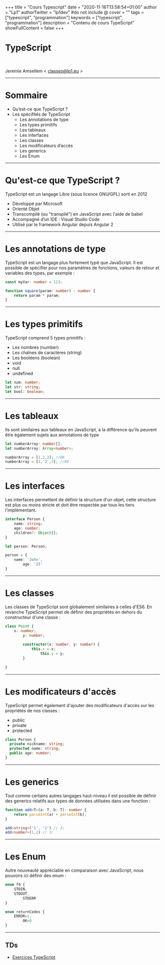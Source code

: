 +++
title = "Cours Typescript"
date = "2020-11-16T13:58:54+01:00"
author = "Lp1"
authorTwitter = "lp1dev" #do not include @
cover = ""
tags = ["typescript", "programmation"]
keywords = ["typescript", "programmation"]
description = "Contenu de cours TypeScript"
showFullContent = false
+++

# TypeScript

&nbsp;
&nbsp;
&nbsp;
&nbsp;
&nbsp;

Jeremie Amsellem < classes@lp1.eu >

---

# Sommaire

- Qu’est-ce que TypeScript ?
- Les spécifités de TypeScript
	- Les annotations de type
	- Les types primitifs
	- Les tableaux
	- Les interfaces
	- Les classes
	- Les modificateurs d’accès
	- Les generics
	- Les Enum

---

# Qu'est-ce que TypeScript ?

TypeScript est un langage Libre (sous licence GNU/GPL) sorti en 2012
- Développé par Microsoft
- Orienté Objet
- Transcompilé (ou "transpilé") en JavaScript avec l'aide de babel
- Accompagné d’un IDE : Visual Studio Code
- Utilisé par le framework Angular depuis Angular 2

---

# Les annotations de type

TypeScript est un langage plus fortement typé que JavaScript. 
Il est possible de spécifier pour nos paramètres de fonctions, valeurs de retour et variables des types, par exemple :
&nbsp;
```ts
const myVar: number = 123;

function square(param: number) : number {
	return param * param; 
}
```

---

# Les types primitifs

TypeScript comprend 5 types primitifs :

- Les nombres (number)
- Les chaînes de caractères (string)
- Les booléens (boolean)
- void
- null
- undefined

```ts
let num: number;
let str: string;
let bool: boolean;
```

---

# Les tableaux

Ils sont similaires aux tableaux en JavaScript, à la différence qu’ils peuvent être également sujets aux annotations de type

```ts
let numberArray: number[];
let numberArray: Array<number>;

numberArray = [1,2,3]; //OK
numberArray = [1,'2',3]; //KO
```

---

# Les interfaces

Les interfaces permettent de définir la structure d'un objet, cette structure est plus ou moins stricte et doit être respectée par tous les tiers l'implémentant.

```ts
interface Person {
	name: string;
	age: number;
	children?: Object[];
}

let person: Person;

person = {
	name: 'John',
    	age: '25'
}
```

---

# Les classes

Les classes de TypeScript sont globalement similaires à celles d'ES6. En revanche TypeScript permet de définir des propriétés en dehors du constructeur d'une classe :

```ts
class Point {
	x: number;
    	y: number;
        
        constructor(x: number, y: number) {
        	this.x = x;
            	this.y = y;
        }
    
}
```
---

# Les modificateurs d'accès

TypeScript permet également d'ajouter des modificateurs d'accès sur les propriétés de nos classes :
- public
- private
- protected

```ts
class Person {
  private nickname: string;
  protected name: string;
  public age: number;
}
```

---

# Les generics

Tout comme certains autres langages haut-niveau il est possible de définir des generics relatifs aux types de données utilisées dans une fonction :

```ts
function add<T>(a: T, b: T): number {
	return parseInt(a) + parseInt(b);
}

add<string>('1', '2') // 3;
add<number>(1,2) // 3;
```

---

# Les Enum

Autre nouveauté appréciable en comparaison avec JavaScript, nous pouvons ici définir des enum :

```ts
enum fd {
	STDIN,
	STDOUT,
    	STDERR
}

enum returnCodes {
	ERROR=1,
    	OK=0
}
```

---

## TDs

- [Exercices TypeScript](https://github.com/lp1dev/hack.courses/tree/master/static/directory/Programming/TypeScript/TDs)